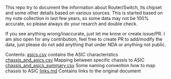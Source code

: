 
This repo try to document the information about Router/Switch, its chipset and some other details based on various sources. 
This is started based on my note collection in last few years, so some data may not be 100% accurate, so please always do your resarch and double check. 

If you see anything wrong/inaccurate, just let me know or create issue/PR.
I am also open for any contribution, feel free to create PR to add/modify the data, just please do not add anything that under NDA or anything not public.


Contents:
[asics.csv](asics.csv) contains the ASIC characteristics
[chassis_and_asics.csv](chassis_and_asics.csv) Mapping between specific chassis to ASIC
[chassis_and_asics_summary.csv](chassis_and_asics_summary.csv) Some naming convention how to map chassis to ASIC
[links.md](links.md) Contains links to the original document

